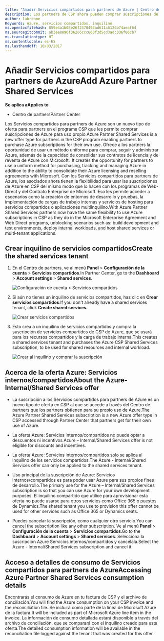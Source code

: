 ```yaml
---
title: "Añadir Servicios compartidos para partners de Azure | Centro de partners"
description: Los partners de CSP ahora pueden comprar suscripciones de Azure para su uso propio.
author: labrenne
Keywords: Azure, servicios compartidos, inquilino
ms.openlocfilehash: 859e4a1b08e26f2370493ad611a6126b74aeaf64
ms.sourcegitcommit: ab3ee8096f36206ccc663f3d5cd3adc336f86cb7
ms.translationtype: HT
ms.contentlocale: es-ES
ms.lasthandoff: 10/03/2017
---
```

# <a name="add-azure-partner-shared-services"></a><span data-ttu-id="5294d-104">Añadir Servicios compartidos para partners de Azure</span><span class="sxs-lookup"><span data-stu-id="5294d-104">Add Azure Partner Shared Services</span></span>

**<span data-ttu-id="5294d-105">Se aplica a</span><span class="sxs-lookup"><span data-stu-id="5294d-105">Applies to</span></span>**

-  <span data-ttu-id="5294d-106">Centro de partners</span><span class="sxs-lookup"><span data-stu-id="5294d-106">Partner Center</span></span>

<span data-ttu-id="5294d-107">Los Servicios compartidos para partners de Azure son un nuevo tipo de oferta para partners en el programa CSP que les permite comprar suscripciones de Azure para uso propio.</span><span class="sxs-lookup"><span data-stu-id="5294d-107">Azure Partner Shared Services is a new offer type for partners in the CSP program enabling partners to purchase Azure subscriptions for their own use.</span></span><span data-ttu-id="5294d-108"> Ofrece a los partners la oportunidad de usar un método uniforme para comprar, seguir y administrar Azure, además de la capacidad de consolidar sus contratos de licencia y de reventa de Azure con Microsoft.</span><span class="sxs-lookup"><span data-stu-id="5294d-108">  It creates the opportunity for partners to use a uniform method for purchasing, tracking and managing Azure in addition to the ability to consolidate their Azure licensing and reselling agreements with Microsoft.</span></span> <span data-ttu-id="5294d-109">Con los Servicios compartidos para partners de Azure, los asociados ahora tienen la flexibilidad para usar las suscripciones de Azure en CSP del mismo modo que lo hacen con los programas de Web-Direct y del Contrato Enterprise de Microsoft. Eso les permite acceder a escenarios como la creación de entornos de desarrollo y pruebas, la implementación de cargas de trabajo internas y servicios de hosting para servicios compartidos o aplicaciones multiinquilino.</span><span class="sxs-lookup"><span data-stu-id="5294d-109">With Azure Partner Shared Services partners now have the same flexibility to use Azure subscriptions in CSP as they do in the Microsoft Enterprise Agreement and Web Direct programs, unblocking scenarios such as:  build development and test environments, deploy internal workloads, and host shared services or multi-tenant applications.</span></span>  

## <a name="create-the-shared-services-tenant"></a><span data-ttu-id="5294d-110">Crear inquilino de servicios compartidos</span><span class="sxs-lookup"><span data-stu-id="5294d-110">Create the shared services tenant</span></span>

1. <span data-ttu-id="5294d-111">En el Centro de partners, ve al menú **Panel** > **Configuración de la cuenta** > **Servicios compartidos**.</span><span class="sxs-lookup"><span data-stu-id="5294d-111">In Partner Center, go to the **Dashboard** > **Account settings** > **Shared services**.</span></span>

    ![**Configuración de cuenta** > **Servicios compartidos**](images/sharedservices2.png)

2. <span data-ttu-id="5294d-113">Si aún no tienes un inquilino de servicios compartidos, haz clic en **Crear servicios compartidos**.</span><span class="sxs-lookup"><span data-stu-id="5294d-113">If you don't already have a shared services tenant, click **Create shared services**.</span></span>

    ![Crear servicios compartidos](images/sharedservices3.png)

3. <span data-ttu-id="5294d-115">Esto crea a un inquilino de servicios compartidos y compra la suscripción de servicios compartidos de CSP de Azure, que se usará para los recursos compartidos y la carga de trabajo interna.</span><span class="sxs-lookup"><span data-stu-id="5294d-115">This creates a shared services tenant and purchases the Azure CSP Shared Services subscription, to be used for shared resources and internal workload.</span></span>

    ![Crear al inquilino y comprar la suscripción](images/sharedservices5.png)

## <a name="about-the-azure--internalshared-services-offer"></a><span data-ttu-id="5294d-117">Acerca de la oferta Azure: Servicios internos/compartidos</span><span class="sxs-lookup"><span data-stu-id="5294d-117">About the Azure- Internal/Shared Services offer</span></span>

- <span data-ttu-id="5294d-118">La suscripción a los Servicios compartidos para partners de Azure es un nuevo tipo de oferta en CSP al que se accede a través del Centro de partners que los partners obtienen para su propio uso de Azure.</span><span class="sxs-lookup"><span data-stu-id="5294d-118">The Azure Partner Shared Services subscription is a new Azure offer type in CSP accessed through Partner Center that partners get for their own use of Azure.</span></span> 

- <span data-ttu-id="5294d-119">La oferta Azure: Servicios internos/compartidos no puede optar a descuentos ni incentivos.</span><span class="sxs-lookup"><span data-stu-id="5294d-119">Azure – Internal/Shared Services offer is not eligible for discounts and incentives.</span></span>

- <span data-ttu-id="5294d-120">La oferta Azure: Servicios internos/compartidos solo se aplica al inquilino de los servicios compartidos.</span><span class="sxs-lookup"><span data-stu-id="5294d-120">The Azure - Internal/Shared Services offer can only be applied to the shared services tenant.</span></span>

- <span data-ttu-id="5294d-121">Uso principal de la suscripción de Azure: Servicios internos/compartidos es para poder usar Azure para sus propios fines de desarrollo.</span><span class="sxs-lookup"><span data-stu-id="5294d-121">The primary use for the Azure – Internal/Shared Services subscription is so that you can use Azure for your own development purposes.</span></span> <span data-ttu-id="5294d-122">El inquilino compartido que utilice para aprovisionar esta oferta no puede usarse para otros servicios como Office 365 o puestos de Dynamics.</span><span class="sxs-lookup"><span data-stu-id="5294d-122">The shared tenant you use to provision this offer cannot be used for other services such as Office 365 or Dynamics seats.</span></span> 

- <span data-ttu-id="5294d-123">Puedes cancelar la suscripción, como cualquier otro servicio.</span><span class="sxs-lookup"><span data-stu-id="5294d-123">You can cancel the subscription like any other subscription.</span></span> <span data-ttu-id="5294d-124">Ve al menú **Panel** > **Configuración de la cuenta** > **Servicios compartidos**.</span><span class="sxs-lookup"><span data-stu-id="5294d-124">Go to the **Dashboard** > **Account settings** > **Shared services**.</span></span> <span data-ttu-id="5294d-125">Selecciona la suscripción Azure Servicios internos/compartidos y cancélala.</span><span class="sxs-lookup"><span data-stu-id="5294d-125">Select the Azure - Internal/Shared Services subscription and cancel it.</span></span>

## <a name="accessing-azure-partner-shared-services-consumption-details"></a><span data-ttu-id="5294d-126">Acceso a detalles de consumo de Servicios compartidos para partners de Azure</span><span class="sxs-lookup"><span data-stu-id="5294d-126">Accessing Azure Partner Shared Services consumption details</span></span>

<span data-ttu-id="5294d-127">Encontrarás el consumo de Azure en tu factura de CSP y el archivo de conciliación.</span><span class="sxs-lookup"><span data-stu-id="5294d-127">You will find the Azure consumption on your CSP invoice and the reconciliation file.</span></span> <span data-ttu-id="5294d-128">Se incluirá como parte de la línea de Microsoft Azure de la factura.</span><span class="sxs-lookup"><span data-stu-id="5294d-128">It will be included as part of Microsoft Azure line item in the invoice.</span></span> <span data-ttu-id="5294d-129">La información de consumo detallada estará disponible a través del archivo de conciliación, que se comparará con el inquilino creado para esta oferta.</span><span class="sxs-lookup"><span data-stu-id="5294d-129">The detailed consumption information will be available in the reconciliation file logged against the tenant that was created for this offer.</span></span> 

 



